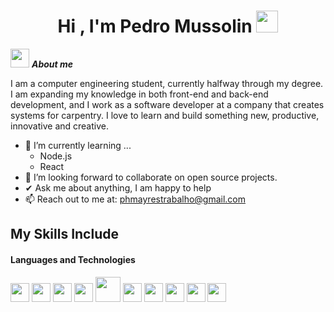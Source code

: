 <h1 align="center"><b>Hi , I'm Pedro Mussolin </b><img src="https://media.giphy.com/media/hvRJCLFzcasrR4ia7z/giphy.gif" width="35"></h1>
<!--  -->
<!--  <img align="right" width=300px alt="Unicorn" src="https://c.tenor.com/GN73MKBawZYAAAAi/busy-cute.gif" /> -->

<img src="https://media.giphy.com/media/ObNTw8Uzwy6KQ/giphy.gif" width="30px">&nbsp;***About me***

I am a computer engineering student, currently halfway through my degree. I am expanding my knowledge in both front-end and back-end development, and I work as a software developer at a company that creates systems for carpentry. I love to learn and build something new, productive, innovative and creative.
- 🌱 I’m currently learning ...
  - Node.js
  - React
- 👯 I’m looking forward to collaborate on open source projects.
- ✔ Ask me about anything, I am happy to help<br>
- 📫 Reach out to me at: <a href="phmayrestrabalho@gmail.com">phmayrestrabalho@gmail.com</a>

## My Skills Include

<h4> Languages and Technologies </h4>
<span>
  <img src = 'https://github.com/MarikIshtar007/MarikIshtar007/blob/master/images/python2.png' height='30'/> 
  <img src = 'https://github.com/MarikIshtar007/MarikIshtar007/blob/master/images/html.svg' width='30'/> 
  <img src = 'https://github.com/MarikIshtar007/MarikIshtar007/blob/master/images/css.svg' width='30'/> 
  <img src = 'https://github.com/MarikIshtar007/MarikIshtar007/blob/master/images/js.svg' width='30'/> 
  <img src = 'https://github.com/MarikIshtar007/MarikIshtar007/blob/master/images/django.svg' height='40'/> 
  <img src = 'https://github.com/MarikIshtar007/MarikIshtar007/blob/master/images/flask.png' width='30'/> 
  <img src = 'https://github.com/MarikIshtar007/MarikIshtar007/blob/master/images/sql.svg' width='30'/> 
  <img src = 'https://github.com/MarikIshtar007/MarikIshtar007/blob/master/images/git.svg' width='30'/>
  <img src = 'https://github.com/MarikIshtar007/MarikIshtar007/blob/master/images/react.svg' width='30'/>
  <img src = 'https://github.com/MarikIshtar007/MarikIshtar007/blob/master/images/nodejs.svg' width='30'/>
</span>

